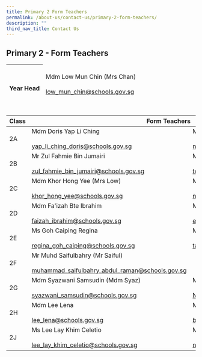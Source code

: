 ```yaml
---
title: Primary 2 Form Teachers
permalink: /about-us/contact-us/primary-2-form-teachers/
description: ""
third_nav_title: Contact Us
---
```

## **Primary 2 - Form Teachers**

<table>
<thead>
  <tr>
    <th><br><br>Year Head</th>
    <td><br>Mdm Low Mun Chin (Mrs Chan)<br><br><a href="mailto:low_mun_chin@schools.gov.sg">low_mun_chin@schools.gov.sg</a></td>
  </tr>
</thead>
</table>

<br>

<table>
<thead>
  <tr>
    <th>Class</th>
    <th colspan="2">Form Teachers</th>
  </tr>
</thead>
<tbody>
  <tr>
    <td>2A</td>
    <td>Mdm Doris Yap Li Ching<br><br><a href="mailto:yap_li_ching_doris@schools.gov.sg">yap_li_ching_doris@schools.gov.sg</a></td>
    <td>Ms Nurdiana Binte Hasim<br><br><a href="mailto:nurdiana_hasim@schools.gov.sg">nurdiana_hasim@schools.gov.sg</a><br></td>
  </tr>
  <tr>
    <td>2B</td>
    <td>Mr Zul Fahmie Bin Jumairi<br><br><a href="mailto:zul_fahmie_bin_jumairi@schools.gov.sg">zul_fahmie_bin_jumairi@schools.gov.sg</a></td>
    <td>Mrs Stephanie Teng<br><br><a href="mailto:teo_ai_hoon_stephanie@schools.gov.sg">teo_ai_hoon_stephanie@schools.gov.sg</a> <br></td>
  </tr>
  <tr>
    <td>2C</td>
    <td>Mdm Khor Hong Yee (Mrs Low)<br><br><a href="mailto:khor_hong_yee@schools.gov.sg">khor_hong_yee@schools.gov.sg</a></td>
    <td>Mdm Nur Saarah Lim<br><br><a href="mailto:nur_saarah_lim@schools.gov.sg">nur_saarah_lim@schools.gov.sg</a></td>
  </tr>
  <tr>
    <td>2D</td>
    <td>Mdm Fa'izah Bte Ibrahim<br><br><a href="mailto:faizah_ibrahim@schools.gov.sg">faizah_ibrahim@schools.gov.sg</a></td>
    <td>Ms Eng Mei Qing<br><br><a href="mailto:eng_mei_qing@schools.gov.sg" target="_blank" rel="noopener noreferrer">eng_mei_qing@schools.gov.sg</a></td>
  </tr>
  <tr>
    <td>2E</td>
    <td>Ms Goh Caiping Regina<br><br><a href="mailto:regina_goh_caiping@schools.gov.sg">regina_goh_caiping@schools.gov.sg</a></td>
    <td>Ms Tan Jia Yi<br><br><a href="mailto:tan_jia_yi@schools.gov.sg">tan_jia_yi@schools.gov.sg</a></td>
  </tr>
  <tr>
    <td>2F</td>
    <td>  Mr Muhd Saifulbahry (Mr Saiful)<br><br><a href="mailto:muhammad_saifulbahry_abdul_raman@schools.gov.sg">muhammad_saifulbahry_abdul_raman@schools.gov.sg</a></td>
  </tr>
  <tr>
    <td>2G</td>
    <td> Mdm Syazwani Samsudin (Mdm Syaz)<br><br><a href="mailto:syazwani_samsudin@schools.gov.sg">syazwani_samsudin@schools.gov.sg</a> </td>
    <td>Mr Ng Kian Woon<br><br><a href="mailto:Ng_Kian_Woon@schools.gov.sg" target="_blank" rel="noopener noreferrer">Ng_Kian_Woon@schools.gov.sg</a> </td>
  </tr>
  <tr>
    <td>2H</td>
    <td> Mdm Lee Lena<br><br><a href="mailto:lee_lena@schools.gov.sg">lee_lena@schools.gov.sg</a></td>
    <td> Mdm Benasir<br><br><a href="mailto:benasir_a@schools.gov.sg">benasir_a@schools.gov.sg</a> </td>
  </tr>
  <tr>
    <td>2J</td>
    <td> Ms Lee Lay Khim Celetio<br><br><a href="mailto:lee_lay_khim_celetio@schools.gov.sg" target="_blank" rel="noopener noreferrer">lee_lay_khim_celetio@schools.gov.sg</a></td>
    <td> Mdm Nur Saarah Lim<br><br><a href="mailto:nur_saarah_lim@schools.gov.sg" target="_blank" rel="noopener noreferrer">nur_saarah_lim@schools.gov.sg</a></td>
  </tr>
</tbody>
</table>